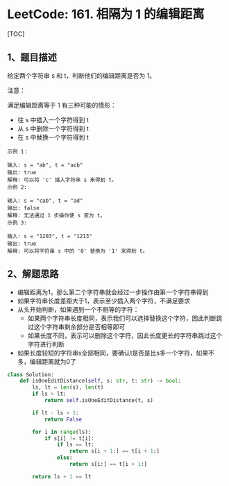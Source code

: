 # LeetCode: 161. 相隔为 1 的编辑距离

[TOC]

## 1、题目描述

给定两个字符串 s 和 t，判断他们的编辑距离是否为 1。

注意：

满足编辑距离等于 1 有三种可能的情形：

- 往 s 中插入一个字符得到 t
- 从 s 中删除一个字符得到 t
- 在 s 中替换一个字符得到 t

```
示例 1：

输入: s = "ab", t = "acb"
输出: true
解释: 可以将 'c' 插入字符串 s 来得到 t。
示例 2:

输入: s = "cab", t = "ad"
输出: false
解释: 无法通过 1 步操作使 s 变为 t。
示例 3:

输入: s = "1203", t = "1213"
输出: true
解释: 可以将字符串 s 中的 '0' 替换为 '1' 来得到 t。
```



## 2、解题思路

- 编辑距离为1，那么第二个字符串就会经过一步操作由第一个字符串得到
- 如果字符串长度差距大于1，表示至少插入两个字符，不满足要求
- 从头开始判断，如果遇到一个不相等的字符：
  - 如果两个字符串长度相同，表示我们可以选择替换这个字符，因此判断跳过这个字符串剩余部分是否相等即可
  - 如果长度不同，表示可以删除这个字符，因此长度更长的字符串跳过这个字符进行判断
- 如果长度较短的字符串s全部相同，要确认t是否是比s多一个字符，如果不多，编辑距离就为0了



```python
class Solution:
    def isOneEditDistance(self, s: str, t: str) -> bool:
        ls, lt = len(s), len(t)
        if ls > lt:
            return self.isOneEditDistance(t, s)

        if lt - ls > 1:
            return False

        for i in range(ls):
            if s[i] != t[i]:
                if ls == lt:
                    return s[i + 1:] == t[i + 1:]
                else:
                    return s[i:] == t[i + 1:]

        return ls + 1 == lt
```

